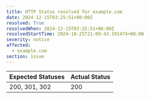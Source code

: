 ```yaml
---
title: HTTP Status resolved for example.com
date: 2024-12-15T03:25:51+00:00Z
resolved: True
resolvedWhen: 2024-12-15T03:25:51+00:00Z
resolvedStartTime: 2024-10-25T21:09:43.191474+00:00
severity: notice
affected:
  - example.com
section: issue
---
```


| Expected Statuses | Actual Status  |
|-------------------|----------------|
| 200, 301, 302 | 200 |

